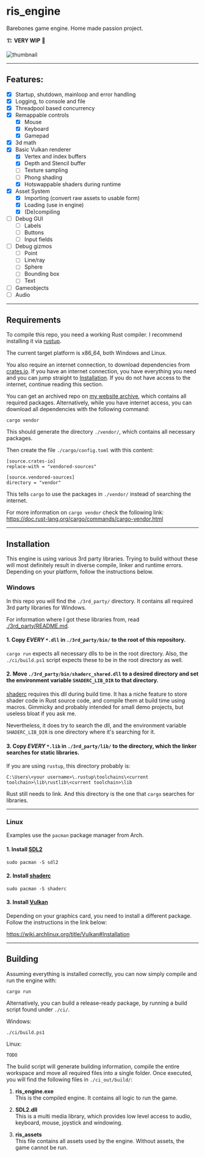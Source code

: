 # ris_engine

Barebones game engine. Home made passion project. 

🏗️ **VERY WIP** 👷

![thumbnail](images/ris_engine_small.png "DALL·E: \"an expressive oil painting of an engine, burning is colourful pigments\"")

---

## Features:

- [x] Startup, shutdown, mainloop and error handling
- [x] Logging, to console and file
- [x] Threadpool based concurrency
- [x] Remappable controls
  - [x] Mouse
  - [x] Keyboard
  - [x] Gamepad
- [x] 3d math
- [x] Basic Vulkan renderer
  - [x] Vertex and index buffers
  - [x] Depth and Stencil buffer
  - [ ] Texture sampling
  - [ ] Phong shading
  - [x] Hotswappable shaders during runtime
- [x] Asset System
  - [x] Importing (convert raw assets to usable form)
  - [x] Loading (use in engine)
  - [x] (De)compiling
- [ ] Debug GUI
  - [ ] Labels
  - [ ] Buttons
  - [ ] Input fields
- [ ] Debug gizmos
  - [ ] Point
  - [ ] Line/ray
  - [ ] Sphere
  - [ ] Bounding box
  - [ ] Text
- [ ] Gameobjects
- [ ] Audio

---

## Requirements

To compile this repo, you need a working Rust compiler. I recommend installing it via [rustup](https://www.rust-lang.org/tools/install).

The current target platform is x86_64, both Windows and Linux.

You also require an internet connection, to download dependencies from [crates.io](https://crates.io/). If you have an internet connection, you have everything you need and you can jump straight to [Installation](#Installation). If you do not have access to the internet, continue reading this section.

You can get an archived repo on [my website archive](https://www.rismosch.com/archive), which contains all required packages. Alternatively, while you have internet access, you can download all dependencies with the following command:

    cargo vendor

This should generate the directory `./vendor/`, which contains all necessary packages.

Then create the file `./cargo/config.toml` with this content:

    [source.crates-io]
    replace-with = "vendored-sources"
    
    [source.vendored-sources]
    directory = "vendor"

This tells `cargo` to use the packages in `./vendor/` instead of searching the internet.

For more information on `cargo vendor` check the following link: https://doc.rust-lang.org/cargo/commands/cargo-vendor.html

---

## Installation

This engine is using various 3rd party libraries. Trying to build without these will most definitely result in diverse compile, linker and runtime errors. Depending on your platform, follow the instructions below.

### Windows

In this repo you will find the   `./3rd_party/` directory. It contains all required 3rd party libraries for Windows.

For information where I got these libraries from, read [./3rd_party/README.md](3rd_party/README.md). 

#### 1. Copy _EVERY_ `*.dll` in `./3rd_party/bin/` to the root of this repository.

`cargo run` expects all necessary dlls to be in the root directory. Also, the `./ci/build.ps1` script expects these to be in the root directory as well.

#### 2. Move `./3rd_party/bin/shaderc_shared.dll` to a desired directory and set the environment variable `SHADERC_LIB_DIR` to that directory.

[shaderc](https://crates.io/crates/shaderc) requires this dll during build time. It has a niche feature to store shader code in Rust source code, and compile them at build time using macros. Gimmicky and probably intended for small demo projects, but useless bloat if you ask me.

Nevertheless, it does try to search the dll, and the environment variable `SHADERC_LIB_DIR` is one directory where it's searching for it. 

#### 3. Copy _EVERY_ `*.lib` in `./3rd_party/lib/` to the directory, which the linker searches for static libraries.

If you are using `rustup`, this directory probably is:

    C:\Users\<your username>\.rustup\toolchains\<current toolchain>\lib\rustlib\<current toolchain>\lib

Rust still needs to link. And this directory is the one that `cargo` searches for libraries.

---

### Linux

Examples use the `pacman` package manager from Arch.

#### 1. Install [SDL2](https://archlinux.org/packages/extra/x86_64/sdl2/)

    sudo pacman -S sdl2

#### 2. Install [shaderc](https://archlinux.org/packages/extra/x86_64/shaderc/)

    sudo pacman -S shaderc

#### 3. Install [Vulkan](https://wiki.archlinux.org/title/Vulkan)

Depending on your graphics card, you need to install a different package. Follow the instructions in the link below:

https://wiki.archlinux.org/title/Vulkan#Installation

---

## Building

Assuming everything is installed correctly, you can now simply compile and run the engine with:

    cargo run

Alternatively, you can build a release-ready package, by running a build script found under `./ci/`.

Windows:

    ./ci/build.ps1

Linux:

    TODO

The build script will generate building information, compile the entire workspace and move all required files into a single folder. Once executed, you will find the following files in `./ci_out/build/`:

1. **ris_engine.exe**  
   This is the compiled engine. It contains all logic to run the game.

2. **SDL2.dll**  
   This is a multi media library, which provides low level access to audio, keyboard, mouse, joystick and windowing.

3. **ris_assets**  
   This file contains all assets used by the engine. Without assets, the game cannot be run.
